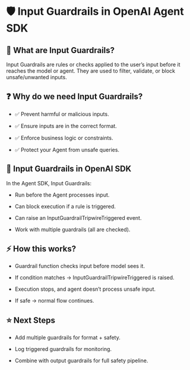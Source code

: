 # 🛡️ Input Guardrails in OpenAI Agent SDK
## 📘 What are Input Guardrails?

Input Guardrails are rules or checks applied to the user’s input before it reaches the model or agent.
They are used to filter, validate, or block unsafe/unwanted inputs.

## ❓ Why do we need Input Guardrails?

- ✅ Prevent harmful or malicious inputs.

- ✅ Ensure inputs are in the correct format.

- ✅ Enforce business logic or constraints.

- ✅ Protect your Agent from unsafe queries.

## 🚀 Input Guardrails in OpenAI SDK

In the Agent SDK, Input Guardrails:

- Run before the Agent processes input.

- Can block execution if a rule is triggered.

- Can raise an InputGuardrailTripwireTriggered event.

- Work with multiple guardrails (all are checked).
## ⚡ How this works?

- Guardrail function checks input before model sees it.

- If condition matches → InputGuardrailTripwireTriggered is raised.

- Execution stops, and agent doesn’t process unsafe input.

- If safe → normal flow continues.

## ⭐ Next Steps

- Add multiple guardrails for format + safety.

- Log triggered guardrails for monitoring.

- Combine with output guardrails for full safety pipeline.

